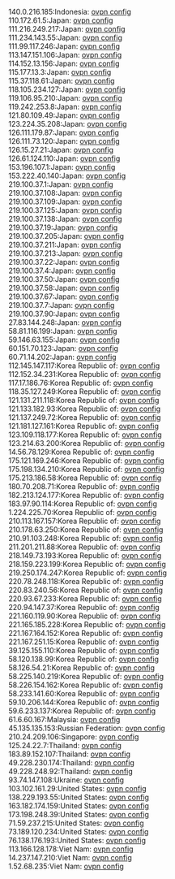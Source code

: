 140.0.216.185:Indonesia: [ovpn config](vpn/140_0_216_185.ovpn)  
110.172.61.5:Japan: [ovpn config](vpn/110_172_61_5.ovpn)  
111.216.249.217:Japan: [ovpn config](vpn/111_216_249_217.ovpn)  
111.234.143.55:Japan: [ovpn config](vpn/111_234_143_55.ovpn)  
111.99.117.246:Japan: [ovpn config](vpn/111_99_117_246.ovpn)  
113.147.151.106:Japan: [ovpn config](vpn/113_147_151_106.ovpn)  
114.152.13.156:Japan: [ovpn config](vpn/114_152_13_156.ovpn)  
115.177.13.3:Japan: [ovpn config](vpn/115_177_13_3.ovpn)  
115.37.118.61:Japan: [ovpn config](vpn/115_37_118_61.ovpn)  
118.105.234.127:Japan: [ovpn config](vpn/118_105_234_127.ovpn)  
119.106.95.210:Japan: [ovpn config](vpn/119_106_95_210.ovpn)  
119.242.253.8:Japan: [ovpn config](vpn/119_242_253_8.ovpn)  
121.80.109.49:Japan: [ovpn config](vpn/121_80_109_49.ovpn)  
123.224.35.208:Japan: [ovpn config](vpn/123_224_35_208.ovpn)  
126.111.179.87:Japan: [ovpn config](vpn/126_111_179_87.ovpn)  
126.111.73.120:Japan: [ovpn config](vpn/126_111_73_120.ovpn)  
126.15.27.21:Japan: [ovpn config](vpn/126_15_27_21.ovpn)  
126.61.124.110:Japan: [ovpn config](vpn/126_61_124_110.ovpn)  
153.196.107.1:Japan: [ovpn config](vpn/153_196_107_1.ovpn)  
153.222.40.140:Japan: [ovpn config](vpn/153_222_40_140.ovpn)  
219.100.37.1:Japan: [ovpn config](vpn/219_100_37_1.ovpn)  
219.100.37.108:Japan: [ovpn config](vpn/219_100_37_108.ovpn)  
219.100.37.109:Japan: [ovpn config](vpn/219_100_37_109.ovpn)  
219.100.37.125:Japan: [ovpn config](vpn/219_100_37_125.ovpn)  
219.100.37.138:Japan: [ovpn config](vpn/219_100_37_138.ovpn)  
219.100.37.19:Japan: [ovpn config](vpn/219_100_37_19.ovpn)  
219.100.37.205:Japan: [ovpn config](vpn/219_100_37_205.ovpn)  
219.100.37.211:Japan: [ovpn config](vpn/219_100_37_211.ovpn)  
219.100.37.213:Japan: [ovpn config](vpn/219_100_37_213.ovpn)  
219.100.37.22:Japan: [ovpn config](vpn/219_100_37_22.ovpn)  
219.100.37.4:Japan: [ovpn config](vpn/219_100_37_4.ovpn)  
219.100.37.50:Japan: [ovpn config](vpn/219_100_37_50.ovpn)  
219.100.37.58:Japan: [ovpn config](vpn/219_100_37_58.ovpn)  
219.100.37.67:Japan: [ovpn config](vpn/219_100_37_67.ovpn)  
219.100.37.7:Japan: [ovpn config](vpn/219_100_37_7.ovpn)  
219.100.37.90:Japan: [ovpn config](vpn/219_100_37_90.ovpn)  
27.83.144.248:Japan: [ovpn config](vpn/27_83_144_248.ovpn)  
58.81.116.199:Japan: [ovpn config](vpn/58_81_116_199.ovpn)  
59.146.63.155:Japan: [ovpn config](vpn/59_146_63_155.ovpn)  
60.151.70.123:Japan: [ovpn config](vpn/60_151_70_123.ovpn)  
60.71.14.202:Japan: [ovpn config](vpn/60_71_14_202.ovpn)  
112.145.147.117:Korea Republic of: [ovpn config](vpn/112_145_147_117.ovpn)  
112.152.34.231:Korea Republic of: [ovpn config](vpn/112_152_34_231.ovpn)  
117.17.186.76:Korea Republic of: [ovpn config](vpn/117_17_186_76.ovpn)  
118.35.127.249:Korea Republic of: [ovpn config](vpn/118_35_127_249.ovpn)  
121.131.211.118:Korea Republic of: [ovpn config](vpn/121_131_211_118.ovpn)  
121.133.182.93:Korea Republic of: [ovpn config](vpn/121_133_182_93.ovpn)  
121.137.249.72:Korea Republic of: [ovpn config](vpn/121_137_249_72.ovpn)  
121.181.127.161:Korea Republic of: [ovpn config](vpn/121_181_127_161.ovpn)  
123.109.118.177:Korea Republic of: [ovpn config](vpn/123_109_118_177.ovpn)  
123.214.63.200:Korea Republic of: [ovpn config](vpn/123_214_63_200.ovpn)  
14.56.78.129:Korea Republic of: [ovpn config](vpn/14_56_78_129.ovpn)  
175.121.169.246:Korea Republic of: [ovpn config](vpn/175_121_169_246.ovpn)  
175.198.134.210:Korea Republic of: [ovpn config](vpn/175_198_134_210.ovpn)  
175.213.186.58:Korea Republic of: [ovpn config](vpn/175_213_186_58.ovpn)  
180.70.208.71:Korea Republic of: [ovpn config](vpn/180_70_208_71.ovpn)  
182.213.124.177:Korea Republic of: [ovpn config](vpn/182_213_124_177.ovpn)  
183.97.90.114:Korea Republic of: [ovpn config](vpn/183_97_90_114.ovpn)  
1.224.225.70:Korea Republic of: [ovpn config](vpn/1_224_225_70.ovpn)  
210.113.167.157:Korea Republic of: [ovpn config](vpn/210_113_167_157.ovpn)  
210.178.63.250:Korea Republic of: [ovpn config](vpn/210_178_63_250.ovpn)  
210.91.103.248:Korea Republic of: [ovpn config](vpn/210_91_103_248.ovpn)  
211.201.211.88:Korea Republic of: [ovpn config](vpn/211_201_211_88.ovpn)  
218.149.73.193:Korea Republic of: [ovpn config](vpn/218_149_73_193.ovpn)  
218.159.223.199:Korea Republic of: [ovpn config](vpn/218_159_223_199.ovpn)  
219.250.174.247:Korea Republic of: [ovpn config](vpn/219_250_174_247.ovpn)  
220.78.248.118:Korea Republic of: [ovpn config](vpn/220_78_248_118.ovpn)  
220.83.240.56:Korea Republic of: [ovpn config](vpn/220_83_240_56.ovpn)  
220.93.67.233:Korea Republic of: [ovpn config](vpn/220_93_67_233.ovpn)  
220.94.147.37:Korea Republic of: [ovpn config](vpn/220_94_147_37.ovpn)  
221.160.119.90:Korea Republic of: [ovpn config](vpn/221_160_119_90.ovpn)  
221.165.185.228:Korea Republic of: [ovpn config](vpn/221_165_185_228.ovpn)  
221.167.164.152:Korea Republic of: [ovpn config](vpn/221_167_164_152.ovpn)  
221.167.251.15:Korea Republic of: [ovpn config](vpn/221_167_251_15.ovpn)  
39.125.155.110:Korea Republic of: [ovpn config](vpn/39_125_155_110.ovpn)  
58.120.138.99:Korea Republic of: [ovpn config](vpn/58_120_138_99.ovpn)  
58.126.54.21:Korea Republic of: [ovpn config](vpn/58_126_54_21.ovpn)  
58.225.140.219:Korea Republic of: [ovpn config](vpn/58_225_140_219.ovpn)  
58.226.154.162:Korea Republic of: [ovpn config](vpn/58_226_154_162.ovpn)  
58.233.141.60:Korea Republic of: [ovpn config](vpn/58_233_141_60.ovpn)  
59.10.206.144:Korea Republic of: [ovpn config](vpn/59_10_206_144.ovpn)  
59.6.233.137:Korea Republic of: [ovpn config](vpn/59_6_233_137.ovpn)  
61.6.60.167:Malaysia: [ovpn config](vpn/61_6_60_167.ovpn)  
45.135.135.153:Russian Federation: [ovpn config](vpn/45_135_135_153.ovpn)  
210.24.209.106:Singapore: [ovpn config](vpn/210_24_209_106.ovpn)  
125.24.22.7:Thailand: [ovpn config](vpn/125_24_22_7.ovpn)  
183.89.152.107:Thailand: [ovpn config](vpn/183_89_152_107.ovpn)  
49.228.230.174:Thailand: [ovpn config](vpn/49_228_230_174.ovpn)  
49.228.248.92:Thailand: [ovpn config](vpn/49_228_248_92.ovpn)  
93.74.147.108:Ukraine: [ovpn config](vpn/93_74_147_108.ovpn)  
103.102.161.29:United States: [ovpn config](vpn/103_102_161_29.ovpn)  
138.229.193.55:United States: [ovpn config](vpn/138_229_193_55.ovpn)  
163.182.174.159:United States: [ovpn config](vpn/163_182_174_159.ovpn)  
173.198.248.39:United States: [ovpn config](vpn/173_198_248_39.ovpn)  
71.59.237.215:United States: [ovpn config](vpn/71_59_237_215.ovpn)  
73.189.120.234:United States: [ovpn config](vpn/73_189_120_234.ovpn)  
76.138.176.193:United States: [ovpn config](vpn/76_138_176_193.ovpn)  
113.166.128.178:Viet Nam: [ovpn config](vpn/113_166_128_178.ovpn)  
14.237.147.210:Viet Nam: [ovpn config](vpn/14_237_147_210.ovpn)  
1.52.68.235:Viet Nam: [ovpn config](vpn/1_52_68_235.ovpn)  
